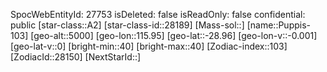 ﻿---
location: [-28.96,115.95,5000]
type: Station
tags:
- astro/Star

---
SpocWebEntityId: 27753
isDeleted: false
isReadOnly: false
confidential: public
[star-class::A2]
[star-class-id::28189]
[Mass-sol::]
[name::Puppis-103]
[geo-alt::5000]
[geo-lon::115.95]
[geo-lat::-28.96]
[geo-lon-v::-0.001]
[geo-lat-v::0]
[bright-min::40]
[bright-max::40]
[Zodiac-index::103]
[ZodiacId::28150]
[NextStarId::]

